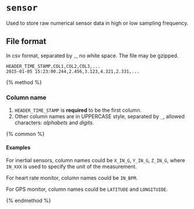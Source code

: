 # `sensor`

Used to store raw numerical sensor data in high or low sampling frequency.

## File format

In csv format, separated by `,`, no white space. The file may be gzipped.

```
HEADER_TIME_STAMP,COL1,COL2,COL3,...
2015-01-05 15:23:00.244,2.456,3.123,4.321,2.331,...
```

{% method %}

### Column name

1. `HEADER_TIME_STAMP` is **required** to be the first column.
2. Other column names are in UPPERCASE style, separated by `_`, allowed characters: *alphabets* and *digits*.

{% common %}
#### Examples

For inertial sensors, column names could be `X_IN_G`, `Y_IN_G`, `Z_IN_G`, where `IN_XXX` is used to specify the unit of the measurement.

For heart rate monitor, column names could be `IN_BPM`.

For GPS monitor, column names could be `LATITUDE` and `LONGITUIDE`.

{% endmethod %}